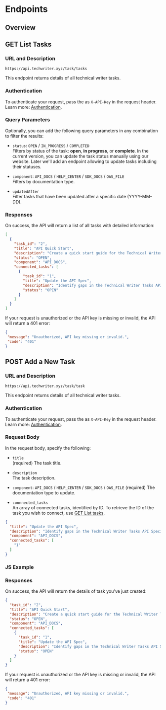 # Endpoints

## Overview

## GET List Tasks

### URL and Description

```
https://api.techwriter.xyz/task/tasks
```
This endpoint returns details of all technical writer tasks.

### Authentication

To authenticate your request, pass the as `X-API-Key` in the request header. Learn more: [Authentication](03-authentication.md).

### Query Parameters

Optionally, you can add the following query parameters in any combination to filter the results:

- `status`: `OPEN` / `IN_PROGRESS` / `COMPLETED`  
  Filters by status of the task: **open**, **in progress**, or **complete**. In the current version, you can update the task status manually using our website. Later we'll add an endpoint allowing to update tasks including their statuses.

- `component`: `API_DOCS` / `HELP_CENTER` / `SDK_DOCS` / `OAS_FILE`  
  Filters by documentation type.

- `updatedAfter`  
  Filter tasks that have been updated after a specific date (YYYY-MM-DD).

### Responses

On success, the API will return a list of all tasks with detailed information:

```json
[
  {
    "task_id": "2",
    "title": "API Quick Start",
    "description": "Create a quick start guide for the Technical Writer Tasks API.",
    "status": "OPEN",
    "component": "API_DOCS",
    "connected_tasks": [
      {
        "task_id": "1",
        "title": "Update the API Spec",
        "description": "Identify gaps in the Technical Writer Tasks API Specification and update it.",
        "status": "OPEN"
      }
    ]
  }
]
```

If your request is unauthorized or the API key is missing or invalid, the API will return a 401 error:

```json
{
 "message": "Unauthorized, API key missing or invalid.",
 "code": "401"
}
```

## POST Add a New Task

### URL and Description

```
https://api.techwriter.xyz/task/task
```
This endpoint returns details of all technical writer tasks.

### Authentication

To authenticate your request, pass the as `X-API-Key` in the request header. Learn more: [Authentication](03-authentication.md).

### Request Body

In the request body, specify the following:

- `title`  
  (required) The task title.

- `description`  
  The task description.

- `component`:  `API_DOCS` / `HELP_CENTER` / `SDK_DOCS` / `OAS_FILE` 
  (required) The documentation type to update.

- `connnected_tasks`  
  An array of connected tasks, identified by ID. To retrieve the ID of the task you wish to connect, use [GET List tasks](#get-list-tasks).

```json
{
  "title": "Update the API Spec",
  "description": "Identify gaps in the Technical Writer Tasks API Specification and update it.",
  "component": "API_DOCS",
  "connected_tasks": [
    "1"
  ]
}
```

### JS Example

### Responses

On success, the API will return the details of task you've just created:

```json
{
  "task_id": "2",
  "title": "API Quick Start",
  "description": "Create a quick start guide for the Technical Writer Tasks API.",
  "status": "OPEN",
  "component": "API_DOCS",
  "connected_tasks": [
    {
      "task_id": "1",
      "title": "Update the API Spec",
      "description": "Identify gaps in the Technical Writer Tasks API Specification and update it.",
      "status": "OPEN"
    }
  ]
}
```

If your request is unauthorized or the API key is missing or invalid, the API will return a 401 error:

```json
{
 "message": "Unauthorized, API key missing or invalid.",
 "code": "401"
}
```
